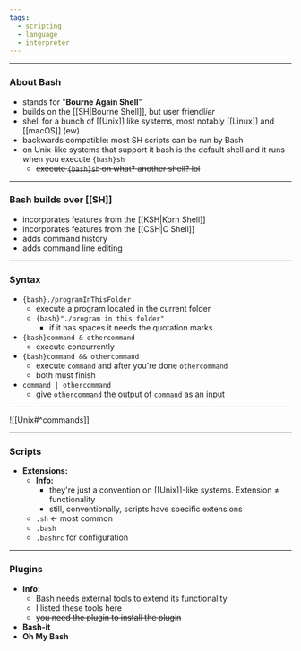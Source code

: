 ```yaml
---
tags:
  - scripting
  - language
  - interpreter
---
```

---

### About Bash

- stands for "**Bourne Again Shell**"
- builds on the [[SH|Bourne Shell]], but user friendl*ier*
- shell for a bunch of [[Unix]] like systems, most notably [[Linux]] and [[macOS]] (ew)
- backwards compatible: most SH scripts can be run by Bash
- on Unix-like systems that support it bash is the default shell and it runs when you execute `{bash}sh`
	- ~~execute `{bash}sh` on what? another shell? lol~~
	
---

### Bash builds over [[SH]]

- incorporates features from the [[KSH|Korn Shell]]
- incorporates features from the [[CSH|C Shell]]
- adds command history
- adds command line editing

---

### Syntax

- `{bash}./programInThisFolder`
	- execute a program located in the current folder
	- `{bash}"./program in this folder"`
		- if it has spaces it needs the quotation marks
- `{bash}command & othercommand`
	- execute concurrently
- `{bash}command && othercommand`
	- execute `command` and after you're done `othercommand`
	- both must finish
- `command | othercommand`
	- give `othercommand` the output of `command` as an input

---

![[Unix#^commands]]

---

### Scripts

- **Extensions:**
	- **Info:**
		- they're just a convention on [[Unix]]-like systems. Extension ≠ functionality
		- still, conventionally, scripts have specific extensions
	- `.sh` <- most common
	- `.bash`
	- `.bashrc` for configuration


---

### Plugins

- **Info:**
	- Bash needs external tools to extend its functionality
	- I listed these tools here
	- ~~you need the plugin to install the plugin~~
- **Bash-it**
- **Oh My Bash**